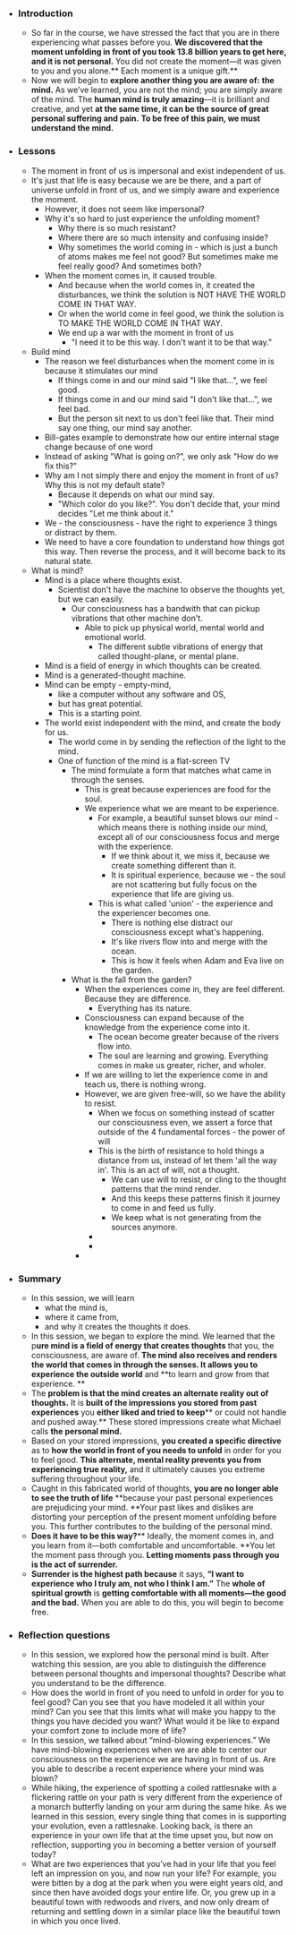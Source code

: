 - ### Introduction
    - So far in the course, we have stressed the fact that you are in there experiencing what passes before you. **We discovered that the moment unfolding in front of you took 13.8 billion years to get here, and it is not personal.** You did not create the moment—it was given to you and you alone.** Each moment is a unique gift.**
    - Now we will begin to **explore another thing you are aware of:** **the mind.** As we’ve learned, you are not the mind; you are simply aware of the mind. The **human mind is truly amazing**—it is brilliant and creative, and yet **at the same time, it can be the source of great personal suffering and pain.** **To be free of this pain, we must understand the mind.** 
- ### Lessons
    - The moment in front of us is impersonal and exist independent of us.
    - It's just that life is easy because we are be there, and a part of universe unfold in front of us, and we simply aware and experience the moment.
        - However, it does not seem like impersonal?
        - Why it's so hard to just experience the unfolding moment?
            - Why there is so much resistant?
            - Where there are so much intensity and confusing inside?
            - Why sometimes the world coming in - which is just a bunch of atoms makes me feel not good? But sometimes make me feel really good? And sometimes both?
        - When the moment comes in, it caused trouble. 
            - And because when the world comes in, it created the disturbances, we think the solution is NOT HAVE THE WORLD COME IN THAT WAY. 
            - Or when the world come in feel good, we think the solution is TO MAKE THE WORLD COME IN THAT WAY.
            - We end up a war with the moment in front of us
                - "I need it to be this way. I don't want it to be that way."
    - Build mind
        - The reason we feel disturbances when the moment come in is because it stimulates our mind
            - If things come in and our mind said "I like that...", we feel good.
            - If things come in and our mind said "I don't like that...", we feel bad.
            - But the person sit next to us don't feel like that. Their mind say one thing, our mind say another.
        - Bill-gates example to demonstrate how our entire internal stage change because of one word
        - Instead of asking "What is going on?", we only ask "How do we fix this?"
        - Why am I not simply there and enjoy the moment in front of us? Why this is not my default state?
            - Because it depends on what our mind say.
            - "Which color do you like?". You don't decide that, your mind decides "Let me think about it."
        - We - the consciousness - have the right to experience 3 things or distract by them.
        - We need to have a core foundation to understand how things got this way. Then reverse the process, and it will become back to its natural state.
    - What is mind?
        - Mind is a place where thoughts exist.
            - Scientist don't have the machine to observe the thoughts yet, but we can easily.
                - Our consciousness has a bandwith that can pickup vibrations that other machine don't.
                    - Able to pick up physical world, mental world and emotional world.
                        - The different subtle vibrations of energy that called thought-plane, or mental plane.
        - Mind is a field of energy in which thoughts can be created.
        - Mind is a generated-thought machine.
        - Mind can be empty - empty-mind, 
            - like a computer without any software and OS, 
            - but has great potential.
            - This is a starting point.
        - The world exist independent with the mind, and create the body for us.
            - The world come in by sending the reflection of the light to the mind.
            - One of function of the mind is a flat-screen TV
                - The mind formulate a form that matches what came in through the senses.
                    - This is great because experiences are food for the soul.
                    - We experience what we are meant to be experience. 
                        - For example, a beautiful sunset blows our mind - which means there is nothing inside our mind, except all of our consciousness focus and merge with the experience.
                            - If we think about it, we miss it, because we create something different than it.
                            - It is spiritual experience, because we - the soul are not scattering but fully focus on the experience that life are giving us.
                        - This is what called 'union' - the experience and the experiencer becomes one.
                            - There is nothing else distract our consciousness except what's happening.
                            - It's like rivers flow into and merge with the ocean. 
                            - This is how it feels when Adam and Eva live on the garden.
                - What is the fall from the garden?
                    - When the experiences come in, they are feel different. Because they are difference.
                        - Everything has its nature.
                    - Consciousness can expand because of the knowledge from the experience come into it.
                        - The ocean become greater because of the rivers flow into.
                        - The soul are learning and growing. Everything comes in make us greater, richer, and wholer.
                    - If we are willing to let the experience come in and teach us, there is nothing wrong.
                    - However, we are given free-will, so we have the ability to resist.
                        - When we focus on something instead of scatter our consciousness even, we assert a force that outside of the 4 fundamental forces - the power of will
                        - This is the birth of resistance to hold things a distance from us, instead of let them 'all the way in'. This is an act of will, not a thought.
                            - We can use will to resist, or cling to the thought patterns that the mind render.
                            - And this keeps these patterns finish it journey to come in and feed us fully.
                            - We keep what is not generating from the sources anymore.
                        - 
                        - 
                    - 
- ### Summary
    - In this session, we will learn 
        - what the mind is, 
        - where it came from, 
        - and why it creates the thoughts it does.
    - In this session, we began to explore the mind. We learned that the p**ure mind is a field of energy that creates thoughts** that you, the consciousness, are aware of. **The mind also receives and renders the world that comes in through the senses. **It** allows you to experience the outside world** and **to learn and grow from that experience. **
    - The **problem is that the mind creates an alternate reality out of thoughts.** It is **built of the impressions you stored from past experiences** you **either liked and tried to keep**** or could not handle and pushed away.** These stored impressions create what Michael calls **the personal mind.**
    - Based on your stored impressions, **you created a specific directive** as to **how the world in front of you needs to unfold** in order for you to feel good. **This alternate, mental reality prevents you from experiencing true reality,** and it ultimately causes you extreme suffering throughout your life. 
    - Caught in this fabricated world of thoughts, **you are no longer able to see the truth of life** **because your past personal experiences are prejudicing your mind. **Your past likes and dislikes are distorting your perception of the present moment unfolding before you. This further contributes to the building of the personal mind.
    - **Does it have to be this way?**** Ideally, the moment comes in, and you learn from it—both comfortable and uncomfortable. **You let the moment pass through you. **Letting moments pass through you is the act of surrender.**
    - **Surrender is the highest path because** it says, **“I want to experience who I truly am, not who I think I am.”** The **whole of spiritual growth** is **getting comfortable with all moments—the good and the bad.** When you are able to do this, you will begin to become free.
- ### Reflection questions
    - In this session, we explored how the personal mind is built. After watching this session, are you able to distinguish the difference between personal thoughts and impersonal thoughts? Describe what you understand to be the difference.
    - How does the world in front of you need to unfold in order for you to feel good? Can you see that you have modeled it all within your mind? Can you see that this limits what will make you happy to the things you have decided you want? What would it be like to expand your comfort zone to include more of life?
    - In this session, we talked about “mind-blowing experiences.” We have mind-blowing experiences when we are able to center our consciousness on the experience we are having in front of us. Are you able to describe a recent experience where your mind was blown?
    - While hiking, the experience of spotting a coiled rattlesnake with a flickering rattle on your path is very different from the experience of a monarch butterfly landing on your arm during the same hike. As we learned in this session, every single thing that comes in is supporting your evolution, even a rattlesnake. Looking back, is there an experience in your own life that at the time upset you, but now on reflection, supporting you in becoming a better version of yourself today?
    - What are two experiences that you’ve had in your life that you feel left an impression on you, and now run your life? For example, you were bitten by a dog at the park when you were eight years old, and since then have avoided dogs your entire life. Or, you grew up in a beautiful town with redwoods and rivers, and now only dream of returning and settling down in a similar place like the beautiful town in which you once lived.
